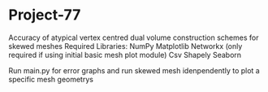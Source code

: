 # Project-77
Accuracy of atypical vertex centred dual volume construction schemes for skewed meshes
Required Libraries:
NumPy
Matplotlib
Networkx (only required if using initial basic mesh plot module)
Csv
Shapely
Seaborn 

Run main.py for error graphs and run skewed mesh idenpendently to plot a specific mesh geometrys
